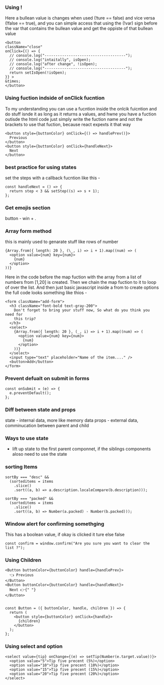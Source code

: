 ### Using !

Here a bullean value is changes when used (!ture == false) and vice versa (!false == true), and you can simple access that using the (!var) sign before the var that contains the bullean value and get the oppiste of that bullean value

    <button
    className="close"
    onClick={() => {
      // console.log("-------------------------------------");
      // console.log("intaitally", isOpen);
      // console.log("after change", !isOpen);
      // console.log("-------------------------------------");
      return setIsOpen(!isOpen);
    }} >
    &times;
    </button>

### Using fuction indside of onClick fucntion

To my understanding you can use a fucntion inside the onlcik fuicntion and do stuff isnde it as long as it returns a values, and hwne you have a fuction outisde the html code just simply write the fuction name and not the brackets to use that fuction, because react expexts it that way

    <button style={buttonColor} onClick={() => handlePrev()}>
      Previous
    </button>
    <button style={buttonColor} onClick={handleNext}>
      Next
    </button>

### best practice for using states

set the steps with a callback fucntion like this -

    const handleNext = () => {
      return step < 3 && setStep((s) => s + 1);
    };

### Get emojis section

button - win + .

### Array form method

this is mainly used to genarate stuff like rows of number

    {Array.from({ length: 20 }, (\_, i) => i + 1).map((num) => (
      <option value={num} key={num}>
        {num}
      </option>
    ))}

Here in the code before the map fuction with the array from a list of numbers from [1,20] is created.
Then we chain the map fuction to it to loop of over the list.
And then just basic javascript inside a from to create options
the full code looks something like thios -

    <form className="add-form">
      <h3 className="font-bold text-gray-200">
        Don't forget to bring your stuff now, So what do you think you need for
        this trip?
      </h3>
      <select>
        {Array.from({ length: 20 }, (_, i) => i + 1).map((num) => (
          <option value={num} key={num}>
            {num}
          </option>
        ))}
      </select>
      <input type="text" placeholder="Name of the item...." />
      <button>Add</button>
    </form>

### Prevent defualt on submit in forms

    const onSubmit = (e) => {
      e.preventDefault();
    };

### Diff between state and props

state - internal data, more like memory data
props - external data, comminucation between parent and child

### Ways to use state

- lift up state to the first parent componnet, if the siblings components aloso need to use the state

### sorting Items

    sortBy === "desc" &&
      (sorteditems = items
        .slice()
        .sort((a, b) => a.description.localeCompare(b.description)));

    sortBy === "packed" &&
      (sorteditems = items
        .slice()
        .sort((a, b) => Number(a.packed) - Number(b.packed)));

### Window alert for confirming somethging

This has a boolean value, if okay is clicked it ture else false

    const confirm = window.confirm("Are you sure you want to clear the list ?");

### Using Children

    <Button buttonColor={buttonColor} handle={handlePrev}>
      👈 Previous
    </Button>
    <Button buttonColor={buttonColor} handle={handleNext}>
      Next 👉{" "}
    </Button>


    const Button = ({ buttonColor, handle, children }) => {
      return (
        <button style={buttonColor} onClick={handle}>
          {children}
        </button>
      );
    };

### Using select and option

    <select value={tip} onChange={(e) => setTip(Number(e.target.value))}>
      <option value="5">Tip five precent (5%)</option>
      <option value="10">Tip five precent (10%)</option>
      <option value="15">Tip five precent (15%)</option>
      <option value="20">Tip five precent (20%)</option>
    </select>
